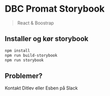 # DBC Promat Storybook

> React & Boostrap

## Installer og kør storybook

```bash
npm install
npm run build-storybook
npm run storybook
```

## Problemer?
Kontakt Ditlev eller Esben på Slack
